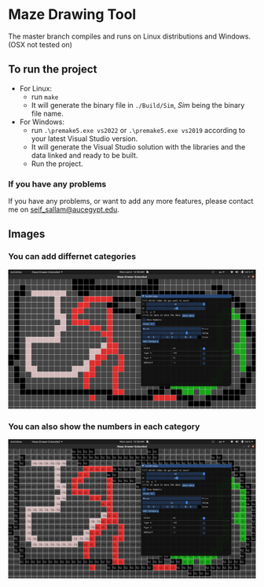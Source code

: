 # Maze Drawing Tool
The master branch compiles and runs on Linux distributions and Windows. (OSX not tested on)

## To run the project

+ For Linux: 
    - run `make`
    - It will generate the binary file in `./Build/Sim`, _Sim_ being the binary file name.
+ For Windows:
    - run `.\premake5.exe vs2022` or `.\premake5.exe vs2019` according to your latest Visual Studio version.
    - It will generate the Visual Studio solution with the libraries and the data linked and ready to be built.
    - Run the project.
    
### If you have any problems
  If you have any problems, or want to add any more features, please contact me on [seif_sallam@aucegypt.edu](mailto:seif_sallam@aucegypt.edu).


## Images

### You can add differnet categories

<img src="images/NoNumbers.png"/>
 

### You can also show the numbers in each category
<img src="images/Numbers.png"/>
